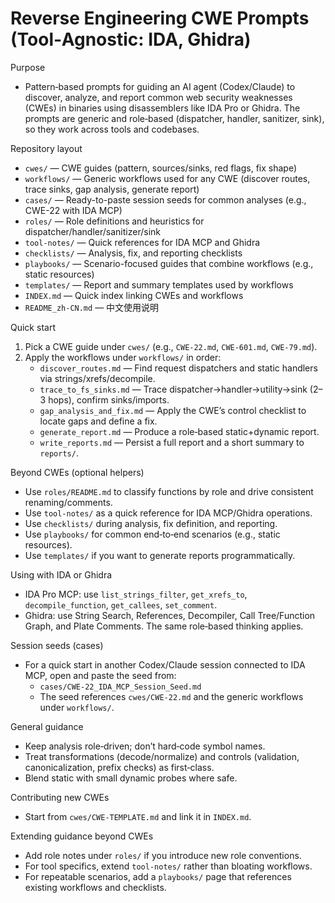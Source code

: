 # Reverse Engineering CWE Prompts (Tool‑Agnostic: IDA, Ghidra)

Purpose
- Pattern‑based prompts for guiding an AI agent (Codex/Claude) to discover, analyze, and report common web security weaknesses (CWEs) in binaries using disassemblers like IDA Pro or Ghidra. The prompts are generic and role‑based (dispatcher, handler, sanitizer, sink), so they work across tools and codebases.

Repository layout
- `cwes/` — CWE guides (pattern, sources/sinks, red flags, fix shape)
- `workflows/` — Generic workflows used for any CWE (discover routes, trace sinks, gap analysis, generate report)
- `cases/` — Ready-to-paste session seeds for common analyses (e.g., CWE-22 with IDA MCP)
- `roles/` — Role definitions and heuristics for dispatcher/handler/sanitizer/sink
- `tool-notes/` — Quick references for IDA MCP and Ghidra
- `checklists/` — Analysis, fix, and reporting checklists
- `playbooks/` — Scenario-focused guides that combine workflows (e.g., static resources)
- `templates/` — Report and summary templates used by workflows
- `INDEX.md` — Quick index linking CWEs and workflows
- `README_zh-CN.md` — 中文使用说明

Quick start
1) Pick a CWE guide under `cwes/` (e.g., `CWE-22.md`, `CWE-601.md`, `CWE-79.md`).
2) Apply the workflows under `workflows/` in order:
   - `discover_routes.md` — Find request dispatchers and static handlers via strings/xrefs/decompile.
   - `trace_to_fs_sinks.md` — Trace dispatcher→handler→utility→sink (2–3 hops), confirm sinks/imports.
   - `gap_analysis_and_fix.md` — Apply the CWE’s control checklist to locate gaps and define a fix.
   - `generate_report.md` — Produce a role‑based static+dynamic report.
   - `write_reports.md` — Persist a full report and a short summary to `reports/`.

Beyond CWEs (optional helpers)
- Use `roles/README.md` to classify functions by role and drive consistent renaming/comments.
- Use `tool-notes/` as a quick reference for IDA MCP/Ghidra operations.
- Use `checklists/` during analysis, fix definition, and reporting.
- Use `playbooks/` for common end‑to‑end scenarios (e.g., static resources).
- Use `templates/` if you want to generate reports programmatically.

Using with IDA or Ghidra
- IDA Pro MCP: use `list_strings_filter`, `get_xrefs_to`, `decompile_function`, `get_callees`, `set_comment`.
- Ghidra: use String Search, References, Decompiler, Call Tree/Function Graph, and Plate Comments. The same role‑based thinking applies.

Session seeds (cases)
- For a quick start in another Codex/Claude session connected to IDA MCP, open and paste the seed from:
  - `cases/CWE-22_IDA_MCP_Session_Seed.md`
  - The seed references `cwes/CWE-22.md` and the generic workflows under `workflows/`.

General guidance
- Keep analysis role‑driven; don’t hard‑code symbol names.
- Treat transformations (decode/normalize) and controls (validation, canonicalization, prefix checks) as first‑class.
- Blend static with small dynamic probes where safe.

Contributing new CWEs
- Start from `cwes/CWE-TEMPLATE.md` and link it in `INDEX.md`.

Extending guidance beyond CWEs
- Add role notes under `roles/` if you introduce new role conventions.
- For tool specifics, extend `tool-notes/` rather than bloating workflows.
- For repeatable scenarios, add a `playbooks/` page that references existing workflows and checklists.
